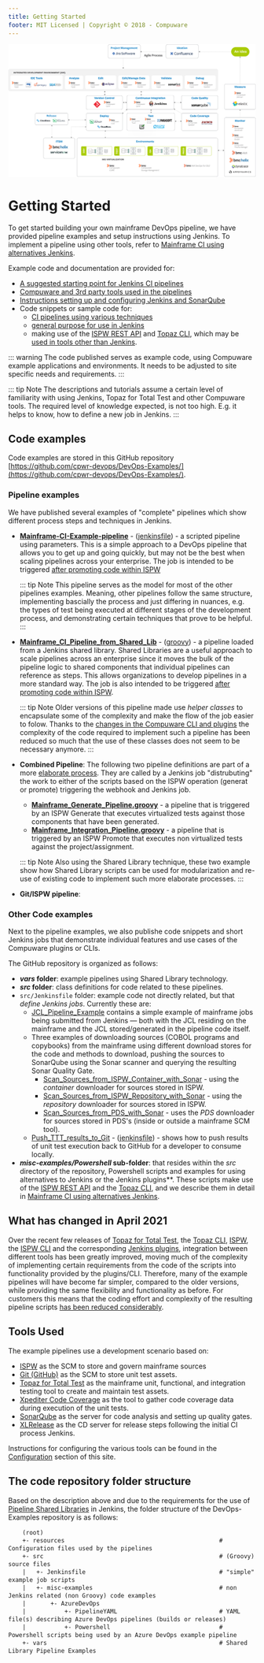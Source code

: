 ```yaml
---
title: Getting Started
footer: MIT Licensed | Copyright © 2018 - Compuware
---
```


![Toolchain](./images/toolchain.png)

# Getting Started

To get started building your own mainframe DevOps pipeline, we have provided pipeline examples and setup instructions using Jenkins. To implement a pipeline using other tools, refer to  [Mainframe CI using alternatives Jenkins](https://devops.api.compuware.com/pipelines/alternatives_to_jenkins.html).

Example code and documentation are provided for:
-   [A suggested starting point for Jenkins CI pipelines](./basic_scenario.md)
-   [Compuware and 3rd party tools used in the pipelines](#tools-used)
-   [Instructions setting up and configuring Jenkins and SonarQube](../tool_configuration/plugins.md)
-   Code snippets or sample code for:
	  - [CI pipelines using various techniques](#pipeline-examples)
    - [general purpose for use in Jenkins](#other-code-examples)
    - making use of the  [ISPW REST API](https://devops.api.compuware.com/apis/rest_api.html)  and  [Topaz CLI](https://devops.api.compuware.com/apis/topaz_cli.html), which may be  [used in tools other than Jenkins](./alternatives_to_jenkins.md).

::: warning
The code published serves as example code, using Compuware example applications and environments. It needs to be adjusted to site specific needs and requirements.
:::

::: tip Note
The descriptions and tutorials assume a certain level of familiarity with using Jenkins, Topaz for Total Test and other Compuware tools. The required level of knowledge expected, is not too high. E.g. it helps to know, how to define a new job in Jenkins.
:::

## Code examples

Code examples are stored in this GitHub repository [https://github.com/cpwr-devops/DevOps-Examples/](https://github.com/cpwr-devops/DevOps-Examples/).

### Pipeline examples

We have published several examples of "complete" pipelines which show different process steps and techniques in Jenkins.

- **[Mainframe-CI-Example-pipeline](./basic_scenario.md)** - ([jenkinsfile](https://github.com/cpwr-devops/DevOps-Examples/tree/master/src/Jenkinsfile/Mainframe-CI-Example-pipeline.jenkinsfile)) - a scripted pipeline using parameters. This is a simple approach to a DevOps pipeline that allows you to get up and going quickly, but may not be the best when scaling pipelines across your enterprise. The job is intended to be triggered [after promoting code within ISPW](../pipelines/basic_scenario.md)

  ::: tip Note
  This pipeline serves as the model for most of the other pipelines examples. Meaning, other pipelines follow the same structure, implementing bascially the process and just differing in nuances, e.g. the types of test being executed at different stages of the development process, and demonstrating certain techniques that prove to be helpful.
  :::

- **[Mainframe_CI_Pipeline_from_Shared_Lib](../advanced_pipelines/readme.md#mainframe-ci-pipeline-from-shared-lib)** - ([groovy](https://github.com/cpwr-devops/DevOps-Examples/blob/master/vars/Mainframe_CI_Pipeline_from_Shared_Lib.groovy)) - a pipeline loaded from a Jenkins shared library.  Shared Libraries are a useful approach to scale pipelines across an enterprise since it moves the bulk of the pipeline logic to shared components that individual pipelines can reference as steps.  This allows organizations to develop pipelines in a more standard way.  The job is also intended to be triggered [after promoting code within ISPW](../pipelines/basic_scenario.md).

  ::: tip Note
  Older versions of this pipeline made use *helper classes* to encapsulate some of the complexity and make the flow of the job easier to folow.  Thanks to the [changes in the Compuware CLI and plugins](#what-has-changed-in-april-2021) the complexity of the code required to implement such a pipeline has been reduced so much that the use of these classes does not seem to be necessary anymore. 
  :::

- **Combined Pipeline**: The following two pipeline definitions are part of a more [elaborate process](../advanced_pipelines/elaborate_scenario.md). They are called by a Jenkins job "distrubuting" the work to either of the scripts based on the ISPW operation (generat or promote) triggering the webhook and Jenkins job. 
    - **[Mainframe_Generate_Pipeline.groovy](https://github.com/cpwr-devops/DevOps-Examples/tree/master/vars/Mainframe_Generate_Pipeline.groovy)** - a pipeline that is triggered by an ISPW Generate that executes virtualized tests against those components that have been generated.
    - **[Mainframe_Integration_Pipeline.groovy](https://github.com/cpwr-devops/DevOps-Examples/tree/master/vars/Mainframe_Integration_Pipeline.groovy)** - a pipeline that is triggered by an ISPW Promote that executes non virtualized tests against the project/assignment.

  ::: tip Note
  Also using the Shared Library technique, these two example show how Shared Library scripts can be used for modularization and re-use of existing code to implement such more elaborate processes.
  :::

- **Git/ISPW pipeline**: 

### Other Code examples

Next to the pipeline examples, we also publishe code snippets and short Jenkins jobs that demonstrate individual features and use cases of the Compuware plugins or CLIs.

The GitHub repository is organized as follows:
- ***vars* folder**: example pipelines using Shared Library technology.
- ***src* folder**: class definitions for code related to these pipelines.
-  `src/Jenkinsfile` folder: example code not directly related, but that *define Jenkins jobs*. Currently these are:
    - [JCL_Pipeline_Example](https://github.com/cpwr-devops/DevOps-Examples/tree/master/src/Jenkinsfile/JCL_Pipeline_Example.jenkinsfile) contains a simple example of mainframe jobs being submitted from Jenkins — both with the JCL residing on the mainframe and the JCL stored/generated in the pipeline code itself.
    - Three examples of downloading sources (COBOL programs and copybooks) from the mainframe using different download stores for the code and methods to download, pushing the sources to SonarQube using the Sonar scanner and querying the resulting Sonar Quality Gate.
        - [Scan_Sources_from_ISPW_Container_with_Sonar](https://github.com/cpwr-devops/DevOps-Examples/tree/master/src/Jenkinsfile/Scan_Sources_from_ISPW_Container_with_Sonar.jenkinsfile) - using the *container* downloader for sources stored in ISPW.
        - [Scan_Sources_from_ISPW_Repository_with_Sonar](https://github.com/cpwr-devops/DevOps-Examples/tree/master/src/Jenkinsfile/Scan_Sources_from_ISPW_Repository_with_Sonar.jenkinsfile) - using the *repository* downloader for sources stored in ISPW.
        - [Scan_Sources_from_PDS_with_Sonar](https://github.com/cpwr-devops/DevOps-Examples/tree/master/src/Jenkinsfile/Scan_Sources_from_PDS_with_Sonar.jenkinsfile) - uses the *PDS* downloader for sources stored in PDS's (inside or outside a mainframe SCM tool).
    - [Push_TTT_results_to_Git](../pipeline_snippets/push_ttt_results_to_git.md) - ([jenkinsfile](https://github.com/cpwr-devops/DevOps-Examples/tree/master/src/Jenkinsfile/Push_TTT_results_to_Git.jenkinsfile)) - shows how to push results of unit test execution back to GitHub for a developer to consume locally.
- ***misc-examples/Powershell* sub-folder**: that resides within the *src* directory of the repository, Powershell scripts and examples for using alternatives to Jenkins or the Jenkins plugins**. These scripts make use of the [ISPW REST API](../apis/rest_api.md) and the [Topaz CLI](../apis/topaz_cli.md), and we describe them in detail in [Mainframe CI using alternatives Jenkins](./alternatives_to_jenkins.md).

## What has changed in April 2021

Over the recent few releases of [Topaz for Total Test](../guidelines/ttt/ttt_scenario.md), the [Topaz CLI](../apis/topaz_cli.md#total-test-cli-totaltestftcli-bat), [ISPW](../guidelines/ispw/ispw_setup.md), the [ISPW CLI](../apis/topaz_cli.md#ispw-cli-ispwcli-bat) and the corresponding [Jenkins plugins](../tool_configuration/plugins.md), integration between different tools has been greatly improved, moving much of the complexity of implementing certain requirements from the code of the scripts into functionality provided by the plugins/CLI. Therefore, many of the example pipelines will have become far simpler, compared to the older versions, while providing the same flexibility and functionality as before. For customers this means that the coding effort and complexity of the resulting pipeline scripts [has been reduced considerably](./whats_new_in_april.md).

## Tools Used
The example pipelines use a development scenario based on:

- [ISPW](https://compuware.com/ispw-source-code-management/) as the SCM to store and govern mainframe sources
- [Git (GitHub)](https://github.com/) as the SCM to store unit test assets.
- [Topaz for Total Test](https://compuware.com/topaz-for-total-test-automation/) as the mainframe unit, functional, and integration testing tool to create and maintain test assets.
- [Xpediter Code Coverage](https://compuware.com/xpediter-mainframe-debugging-tools/) as the tool to gather code coverage data during execution of the unit tests.
- [SonarQube](https://www.sonarsource.com/) as the server for code analysis and setting up quality gates.
- [XLRelease](https://xebialabs.com/) as the CD server for release steps following the initial CI process Jenkins.
 
Instructions for configuring the various tools can be found in the [Configuration](../tool_configuration/readme.md) section of this site.

## The code repository folder structure

Based on the description above and due to the requirements for the use of [Pipeline Shared Libraries](https://jenkins.io/doc/book/pipeline/shared-libraries/) in Jenkins, the folder structure of the DevOps-Examples repository is as follows:

```
    (root)
    +- resources                                            # Configuration files used by the pipelines
    +- src                                                  # (Groovy) source files
    |   +- Jenkinsfile                                      # "simple" example job scripts
    |   +- misc-examples                                    # non Jenkins related (non Groovy) code examples
    |       +- AzureDevOps
    |           +- PipelineYAML                             # YAML file(s) describing Azure DevOps pipelines (builds or releases)
    |           +- Powershell                               # Powershell scripts being used by an Azure DevOps example pipeline
    +- vars                                                 # Shared Library Pipeline Examples
```

<!--stackedit_data:
eyJoaXN0b3J5IjpbOTYwNDA5OTg4LDQ3MDM3ODg3NCwtNzc5OD
U0MjAsLTE5OTg3NzEyNzEsODYyNDUwOTI0LC0xNDYwNzQ0OTAy
LC0xMTM1NjUxMzcyLDYxNTgwOTAzLDEyNjE2MzQwMzAsLTE2OD
E0MzgxNzIsLTIwNzI0OTgzOTUsMjA2MDI3MzczLC0xNTc4Nzg4
ODIzLC0xMDI3NDYzMTksLTIwMjY0MjE0NzVdfQ==
-->